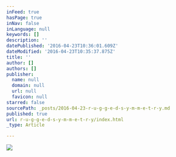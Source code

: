 ```yaml
---
inFeed: true
hasPage: true
inNav: false
inLanguage: null
keywords: []
description: ''
datePublished: '2016-04-23T10:36:01.609Z'
dateModified: '2016-04-23T10:35:37.875Z'
title: ''
author: []
authors: []
publisher:
  name: null
  domain: null
  url: null
  favicon: null
starred: false
sourcePath: _posts/2016-04-23-r-u-g-g-e-d-s-y-m-m-e-t-r-y.md
published: true
url: r-u-g-g-e-d-s-y-m-m-e-t-r-y/index.html
_type: Article

---
```

![](https://the-grid-user-content.s3-us-west-2.amazonaws.com/cc840a0a-b36b-4c63-9209-656cb777f68d.jpg)